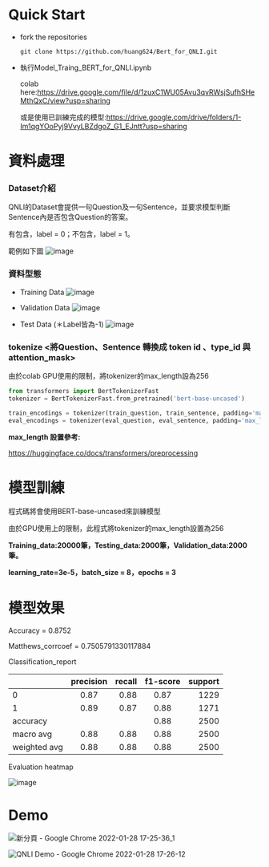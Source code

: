 # Quick Start
+ fork the repositories

  ```
  git clone https://github.com/huang624/Bert_for_QNLI.git
  ```

+ 執行Model_Traing_BERT_for_QNLI.ipynb

  colab here:https://drive.google.com/file/d/1zuxC1WU05Avu3qvRWsjSufhSHeMthQxC/view?usp=sharing
  
  或是使用已訓練完成的模型:https://drive.google.com/drive/folders/1-Im1qgYOoPyj9VvyLBZdgoZ_G1_EJntt?usp=sharing

# 資料處理
### Dataset介紹

QNLI的Dataset會提供一句Question及一句Sentence，並要求模型判斷Sentence內是否包含Question的答案。

有包含，label = 0；不包含，label = 1。

範例如下圖
![image](https://user-images.githubusercontent.com/88367016/151115003-7e46cdea-fc1d-4c12-bc1e-283131d2a07d.png)

### 資料型態

+ Training Data
![image](https://user-images.githubusercontent.com/88367016/151513750-d360efa2-0b22-432d-a646-2bb3c5037a9c.png)

+ Validation Data
![image](https://user-images.githubusercontent.com/88367016/151514035-27bdd87d-f464-4699-a749-7b757165230a.png)

+ Test Data (＊Label皆為-1)
![image](https://user-images.githubusercontent.com/88367016/151514210-544ad912-5d1d-4e40-a09c-62d56ea25d13.png)

### tokenize <將Question、Sentence 轉換成 token id 、type_id 與 attention_mask>
由於colab GPU使用的限制，將tokenizer的max_length設為256

```Python
from transformers import BertTokenizerFast
tokenizer = BertTokenizerFast.from_pretrained('bert-base-uncased')

train_encodings = tokenizer(train_question, train_sentence, padding='max_length', truncation=True, max_length=256)
eval_encodings = tokenizer(eval_question, eval_sentence, padding='max_length', truncation=True, max_length=256)

```


**max_length 設置參考:**

https://huggingface.co/docs/transformers/preprocessing
# 模型訓練

程式碼將會使用BERT-base-uncased來訓練模型

由於GPU使用上的限制，此程式將tokenizer的max_length設置為256

**Training_data:20000筆，Testing_data:2000筆，Validation_data:2000筆。**

**learning_rate=3e-5，batch_size = 8，epochs = 3**


# 模型效果

Accuracy = 0.8752

Matthews_corrcoef = 0.7505791330117884

Classification_report


|              | precision | recall | f1-score | support |
|--------------|:---------:|-------:|:--------:|--------:|
| 0            |    0.87   |   0.88 |  0.87    |   1229  |
| 1            |    0.89   |   0.87 |  0.88    |   1271  |
| accuracy     |           |        |  0.88    |   2500  |
| macro avg    |    0.88   |   0.88 |  0.88    |   2500  |
| weighted avg |    0.88   |   0.88 |  0.88    |   2500  |

Evaluation heatmap

![image](https://user-images.githubusercontent.com/88367016/151550184-a51e4d4e-4579-4fbf-8ef3-578607346628.png)


# Demo

![新分頁 - Google Chrome 2022-01-28 17-25-36_1](https://user-images.githubusercontent.com/88367016/151549634-c9339472-8f08-47e7-8d67-192e3bb5d356.gif)

![QNLI Demo - Google Chrome 2022-01-28 17-26-12](https://user-images.githubusercontent.com/88367016/151550076-b9938a33-7e16-47af-ac7b-02a8ed4f4265.gif)





